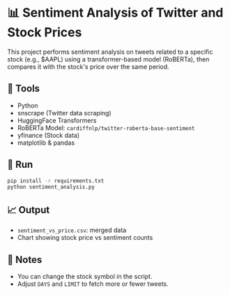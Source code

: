 # 📊 Sentiment Analysis of Twitter and Stock Prices

This project performs sentiment analysis on tweets related to a specific stock (e.g., $AAPL) using a transformer-based model (RoBERTa), then compares it with the stock's price over the same period.

## 🧰 Tools
- Python
- snscrape (Twitter data scraping)
- HuggingFace Transformers
- RoBERTa Model: `cardiffnlp/twitter-roberta-base-sentiment`
- yfinance (Stock data)
- matplotlib & pandas

## 🚀 Run

```bash
pip install -r requirements.txt
python sentiment_analysis.py
```

## 📈 Output

- `sentiment_vs_price.csv`: merged data
- Chart showing stock price vs sentiment counts

## 📌 Notes

- You can change the stock symbol in the script.
- Adjust `DAYS` and `LIMIT` to fetch more or fewer tweets.

